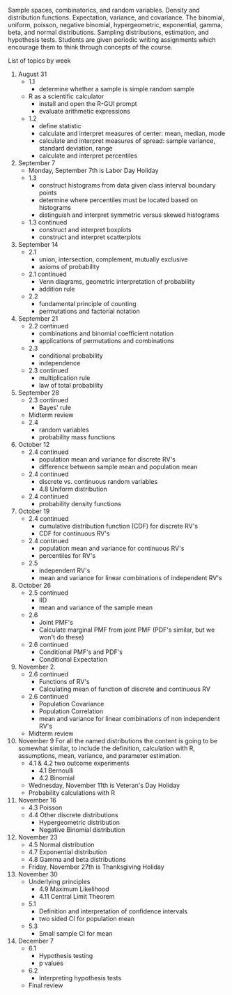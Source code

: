 Sample spaces, combinatorics, and random variables.
Density and distribution functions.
Expectation, variance, and covariance.
The binomial, uniform, poisson, negative binomial, hypergeometric, exponential, gamma, beta, and normal distributions.
Sampling distributions, estimation, and hypothesis tests.
Students are given periodic writing assignments which encourage them to think through concepts of the course.

List of topics by week

1. August 31
    - 1.1
        - determine whether a sample is simple random sample
    - R as a scientific calculator
        - install and open the R-GUI prompt
        - evaluate arithmetic expressions 
    - 1.2
        - define statistic
        - calculate and interpret measures of center: mean, median, mode
        - calculate and interpret measures of spread: sample variance, standard deviation, range
        - calculate and interpret percentiles
2. September 7
    - Monday, September 7th is Labor Day Holiday
    - 1.3
        - construct histograms from data given class interval boundary points
        - determine where percentiles must be located based on histograms
        - distinguish and interpret symmetric versus skewed histograms
    - 1.3 continued
        - construct and interpret boxplots
        - construct and interpret scatterplots
3. September 14
    - 2.1
        - union, intersection, complement, mutually exclusive
        - axioms of probability
    - 2.1 continued
        - Venn diagrams, geometric interpretation of probability
        - addition rule
    - 2.2
        - fundamental principle of counting
        - permutations and factorial notation
4. September 21
    - 2.2 continued
        - combinations and binomial coefficient notation
        - applications of permutations and combinations
    - 2.3
        - conditional probability
        - independence
    - 2.3 continued
        - multiplication rule
        - law of total probability
5. September 28
    - 2.3 continued
        - Bayes' rule
    - Midterm review
    - 2.4
        - random variables
        - probability mass functions
6. October 12
    - 2.4 continued
        - population mean and variance for discrete RV's
        - difference between sample mean and population mean
    - 2.4 continued
        - discrete vs. continuous random variables
        - 4.8 Uniform distribution
    - 2.4 continued
        - probability density functions
7. October 19
    - 2.4 continued
        - cumulative distribution function (CDF) for discrete RV's
        - CDF for continuous RV's
    - 2.4 continued
        - population mean and variance for continuous RV's
        - percentiles for RV's
    - 2.5
        - independent RV's
        - mean and variance for linear combinations of independent RV's
8. October 26
    - 2.5 continued
        - IID
        - mean and variance of the sample mean
    - 2.6
        - Joint PMF's
        - Calculate marginal PMF from joint PMF (PDF's similar, but we won't do these)
    - 2.6 continued
        - Conditional PMF's and PDF's
        - Conditional Expectation
9. November 2.
    - 2.6 continued
        - Functions of RV's
        - Calculating mean of function of discrete and continuous RV
    - 2.6 continued
        - Population Covariance
        - Population Correlation
        - mean and variance for linear combinations of non independent RV's
    - Midterm review
10. November 9
For all the named distributions the content is going to be somewhat similar, to include the definition, calculation with R, assumptions, mean, variance, and parameter estimation.
    - 4.1 & 4.2 two outcome experiments
        - 4.1 Bernoulli
        - 4.2 Binomial 
    - Wednesday, November 11th is Veteran's Day Holiday
    - Probability calculations with R
11. November 16
    - 4.3 Poisson
    - 4.4 Other discrete distributions
        - Hypergeometric distribution
        - Negative Binomial distribution
12. November 23
    - 4.5 Normal distribution
    - 4.7 Exponential distribution
    - 4.8 Gamma and beta distributions
    - Friday, November 27th is Thanksgiving Holiday
13. November 30
    - Underlying principles
        - 4.9 Maximum Likelihood
        - 4.11 Central Limit Theorem
    - 5.1 
        - Definition and interpretation of confidence intervals
        - two sided CI for population mean
    - 5.3
        - Small sample CI for mean
14. December 7
    - 6.1
        - Hypothesis testing
        - p values
    - 6.2
        - Interpreting hypothesis tests
    - Final review
